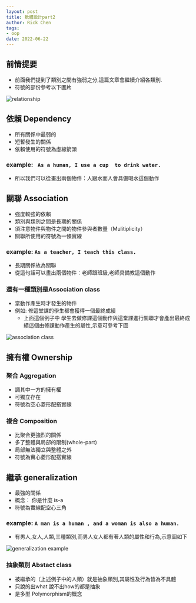 ```yaml
---
layout: post
title: 軟體設計part2 
author: Rick Chen
tags: 
- oop
date: 2022-06-22
---
```


## 前情提要
* 前面我們提到了類別之間有強弱之分,這篇文章會繼續介紹各類別.
* 符號的部份參考以下圖片

![relationship](https://i.stack.imgur.com/cgAcC.png)

## 依賴 Dependency
* 所有關係中最弱的
* 短暫發生的關係
* 依賴使用的符號為虛線箭頭

### example: ``` As a human, I use a cup  to drink water.```
* 所以我們可以從畫出兩個物件：人跟水而人會具備喝水這個動作

## 關聯 Association
* 強度較強的依賴
* 類別與類別之間是長期的關係
* 須注意物件與物件之間的物件參與者數量（Mulitiplicity）
* 關聯所使用的符號為一條實線

### example: ```As a teacher, I teach this class.```
* 長期關係故為關聯
* 從這句話可以畫出兩個物件：老師跟班級,老師具備教這個動作 

### 還有一種類別是Association class
* 當動作產生時才發生的物件
* 例如: 修這堂課的學生都會獲得一個最終成績
   * 上面這個例子中 學生去做修課這個動作與這堂課進行關聯才會產出最終成績這個由修課動作產生的屬性,示意可參考下圖
   
![association class](http://images.kenming.idv.tw/medias/association_class-1.jpg)

 ## 擁有權 Ownership
 
 ### 聚合 Aggregation
 * 調其中一方的擁有權
 * 可獨立存在
 * 符號為空心菱形配搭實線
 
 ### 複合 Composition
 * 比聚合更強烈的關係
 * 多了整體與局部的限制(whole-part)
 * 局部無法獨立與整體之外 
 * 符號為實心菱形配搭實線
 
 ## 繼承 generalization
 * 最強的關係
 * 概念： 你是什麼 is-a
 * 符號為實線配空心三角
 
 ### example: ```A man is a human , and a woman is also a human.```
 * 有男人,女人,人類,三種類別,而男人女人都有著人類的屬性和行為,示意圖如下
 
 ![generalization example](https://upload.wikimedia.org/wikipedia/commons/thumb/6/66/KP-UML-Generalization-20060325.svg/1200px-KP-UML-Generalization-20060325.svg.png)
 
 ### 抽象類別 Abstact class
 * 被繼承的（上述例子中的人類）就是抽象類別,其屬性及行為皆為不具體
 * 只說的出what 說不出how的都是抽象
 * 是多型 Polymorphism的概念
 

 

